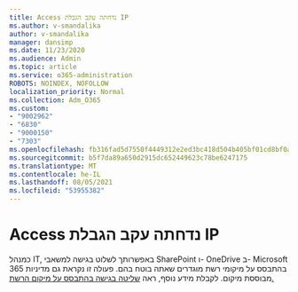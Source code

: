 ```yaml
---
title: Access נדחתה עקב הגבלת IP
ms.author: v-smandalika
author: v-smandalika
manager: dansimp
ms.date: 11/23/2020
ms.audience: Admin
ms.topic: article
ms.service: o365-administration
ROBOTS: NOINDEX, NOFOLLOW
localization_priority: Normal
ms.collection: Adm_O365
ms.custom:
- "9002962"
- "6830"
- "9000150"
- "7303"
ms.openlocfilehash: fb316fad5d7550f4449312e2ed3bc418d504b405bf01cd8bf0a180bac10379d2
ms.sourcegitcommit: b5f7da89a650d2915dc652449623c78be6247175
ms.translationtype: MT
ms.contentlocale: he-IL
ms.lasthandoff: 08/05/2021
ms.locfileid: "53955382"
---
```

# <a name="access-denied-due-to-ip-restriction"></a>Access נדחתה עקב הגבלת IP

כמנהל IT, באפשרותך לשלוט בגישה למשאבי SharePoint ו- OneDrive ב- Microsoft 365 בהתבסס על מיקומי רשת מוגדרים שאתה בוטח בהם. פעולה זו נקראת גם מדיניות מבוססת מיקום. לקבלת מידע נוסף, ראה [שליטה בגישה בהתבסס על מיקום הרשת.](https://docs.microsoft.com/sharepoint/control-access-based-on-network-location)

